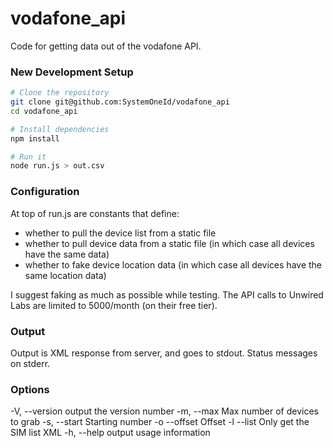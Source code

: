 # vodafone_api
Code for getting data out of the vodafone API.

### New Development Setup
```bash
# Clone the repository
git clone git@github.com:SystemOneId/vodafone_api
cd vodafone_api

# Install dependencies
npm install

# Run it
node run.js > out.csv
```
### Configuration
At top of run.js are constants that define:
* whether to pull the device list from a static file
* whether to pull device data from a static file (in which case all devices have the same data)
* whether to fake device location data (in which case all devices have the same location data)

I suggest faking as much as possible while testing. The API calls to Unwired Labs are limited to 5000/month (on their free tier).

### Output
Output is XML response from server, and goes to stdout. Status messages on stderr.

### Options
-V, --version    output the version number
-m, --max <n>    Max number of devices to grab
-s, --start <n>  Starting number
-o --offset <n>  Offset
-l --list        Only get the SIM list XML
-h, --help       output usage information
